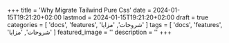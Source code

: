 +++
title = 'Why Migrate Tailwind Pure Css'
date = 2024-01-15T19:21:20+02:00
lastmod = 2024-01-15T19:21:20+02:00
draft = true
categories = [
    'docs',
    'features',
    'شروحات',
    'مزايا'
    ]
tags = [
    'docs',
    'features',
    'شروحات',
    'مزايا'
    ]
featured_image = ''
description = ''
+++
